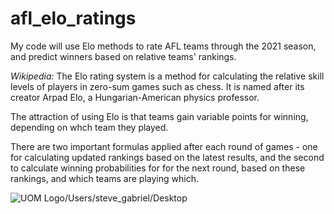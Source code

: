 # afl_elo_ratings
My code will use Elo methods to rate AFL teams through the 2021 season, and predict winners based on relative teams' rankings.

*Wikipedia:*
The Elo rating system is a method for calculating the relative skill levels of players in zero-sum games such as chess. It is named after its creator Arpad Elo, a Hungarian-American physics professor.

The attraction of using Elo is that teams gain variable points for winning, depending on whch team they played. 

There are two important formulas applied after each round of games - one for calculating updated rankings based on the latest results, and the second to calculate winning probabilities for for the next round, based on these rankings, and which teams are playing which.

![UOM Logo](/Users/steve_gabriel/Desktop/test-image.png)/Users/steve_gabriel/Desktop
